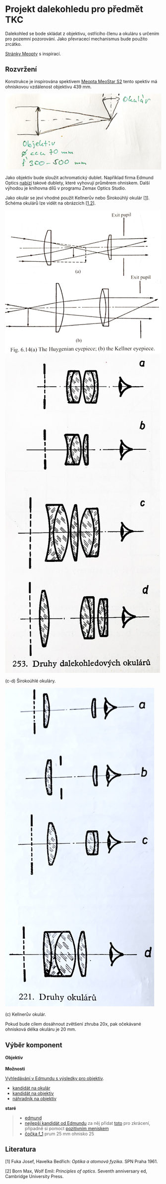 # Projekt dalekohledu pro předmět TKC

Dalekohled se bode skládat z objektivu, ostřícího členu a okuláru s určením pro pozemní pozorování. Jako převracecí mechanismus bude použito zrcátko.

[Stránky Meopty](https://eshop.meopta.cz/spektivy/) s inspirací.

## Rozvržení

Konstrukce je inspirována spektivem [Meopta MeoStar S2](https://eshop.meopta.cz/spektivy-meostar-s2/spektiv-meostar-s2-82-hd-sikmy/) tento spektiv má ohniskovou vzdálenost objektivu 439 mm.

![rozvrzeni dalekohledu](imgs/rozvrzeni.jpeg)

Jako objektiv bude sloužit achromatický dublet. Například firma Edmund Optics [nabízí](https://www.edmundoptics.com/c/achromatic-lenses/652/#29374=29374_s%3ANS4wMCAtIDUuOTk1&29374=29374_s%3ANC4wMCAtIDQuOTk1&27560=27560_s%3AVklTIDAmZGVnOyAoNDI1LTY3NW5tKQ2&27560=27560_s%3AVklTLU5JUiAoNDAwLTEwMDBubSk1&27560=27560_s%3ATWdGPHN1Yj4yPC9zdWI-ICg0MDAtNzAwbm0p0&27560=27560_s%3ATWdGPHN1Yj4yPC9zdWI-ICg0MDAtNzAwbm0p0&27560=27560_s%3AVklTIDAmZGVnOyAoNDI1LTY3NW5tKQ2&27560=27560_s%3AVklTLU5JUiAoNDAwLTEwMDBubSk1&27560=27560_s%3AVVYtVklTICgzNDUtNzAwbm0p0&27614=27614_d%3A%5B59.18%20TO%2089.47%5D) takové dublety, které vyhovují průměrem ohniskem. Další výhodou je knihovna dílů v programu Zemax Optics Studio.

Jako okulár se jeví vhodné použít Kellnerův nebo Širokoúhlý okulár [[1](#lit)].<!-- Odkaz fuguje! --> Schéma okulárů lze vidět na obrázcích [[1,2](#lit)].

![BW okulary](imgs/bw_okulary_schemata.jpg) 
![Mikroskopové okuláry FH](imgs/fh_dalekohledove_ok.jpeg)

(c-d) Širokoúhlé okuláry.

![Mikroskopové okuláry FH](imgs/fh_mikroskopove_okulary.jpeg)

(c) Kellnerův okulár.

Pokud bude cílem dosáhnout zvětšení zhruba 20x, pak očekávané ohnisková délka okuláru je 20 mm.

## Výběr komponent

#### Objektiv

__Možnosti__

[Vyhledávání v Edmundu s výsledky pro objektiv](https://www.edmundoptics.com/c/achromatic-lenses/652/#29374=29374_s%3ANS4wMCAtIDUuOTk1&29374=29374_s%3ANC4wMCAtIDQuOTk1&27560=27560_s%3AVklTIDAmZGVnOyAoNDI1LTY3NW5tKQ2&27560=27560_s%3AVklTLU5JUiAoNDAwLTEwMDBubSk1&27560=27560_s%3ATWdGPHN1Yj4yPC9zdWI-ICg0MDAtNzAwbm0p0&27560=27560_s%3ATWdGPHN1Yj4yPC9zdWI-ICg0MDAtNzAwbm0p0&27560=27560_s%3AVklTIDAmZGVnOyAoNDI1LTY3NW5tKQ2&27560=27560_s%3AVklTLU5JUiAoNDAwLTEwMDBubSk1&27560=27560_s%3AVVYtVklTICgzNDUtNzAwbm0p0&27614=27614_d%3A%5B59.18%20TO%2089.47%5D). 

- [kandidát na okulár](https://www.edmundoptics.com/p/25mm-dia-x-40mm-fl-mgfsub2sub-coated-achromatic-doublet-lens/2285/)
- [kandidát na objektiv](https://www.edmundoptics.com/p/75mm-dia-x-300mm-fl-vis-nir-coated-achromatic-lens/30852/)
- [náhradník na objektiv](https://www.edmundoptics.com/p/635mm-dia-x-3549mm-fl-achromatic-lens/2017/)

__staré__
> * [edmund](https://www.edmundoptics.com/c/achromatic-lenses/652/#27560=27560_s%3ATWdGPHN1Yj4yPC9zdWI-ICg0MDAtNzAwbm0p0&27560=27560_s%3AVklTIDAmZGVnOyAoNDI1LTY3NW5tKQ2&27560=27560_s%3AVklTLU5JUiAoNDAwLTEwMDBubSk1&27560=27560_s%3AVVYtVklTICgzNDUtNzAwbm0p0&27614=27614_d%3A%5B89.04%20TO%20140.00%5D)
> * [nejlepší kandidát od Edmundu](https://www.edmundoptics.com/p/90mm-dia-x-8499mm-fl-achromatic-lens-mtd-/11255/) za něj přidat [toto](https://www.edmundoptics.com/p/635mm-dia-x-3549mm-fl-achromatic-lens/2017/) pro zkrácení, případně si pomoct [pozitivním meniskem](https://www.thorlabs.com/newgrouppage9.cfm?objectgroup_id=130)
> * [čočka f_1](https://www.edmundoptics.com/p/25mm-dia-x-25mm-fl-mgfsub2sub-coated-achromatic-doublet-lens/20105/) prum 25 mm ohnisko 25

## Literatura <a name="lit"></a>

[1] Fuka Josef, Havelka Bedřich: _Optika a atomová fyzika_. SPN Praha 1961.

[2] Born Max, Wolf Emil: _Principles of optics_. Seventh anniversary ed, Cambridge University Press.
